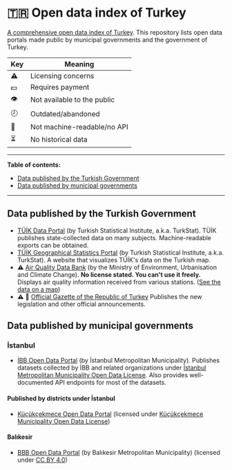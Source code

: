 # :tr: Open data index of Turkey
[A comprehensive open data index of Turkey](https://github.com/evrifaessa/open-data-turkey). This repository lists open data portals made public by municipal governments and the government of Turkey.

| Key          | Meaning              |
|--------------|----------------------|
| ⚠️ | Licensing concerns             |
| 💵 | Requires payment               |
| 👁️ | Not available to the public    |
| 🕗 | Outdated/abandoned             |
| 📠 | Not machine-readable/no API    |
| ⏳ | No historical data             |

-----

**Table of contents:**
* [Data published by the Turkish Government]()
* [Data published by municipal governments]()

-----

## Data published by the Turkish Government
* [TÜİK Data Portal](https://data.tuik.gov.tr/) (by Turkish Statistical Institute, a.k.a. TurkStat). TÜİK publishes state-collected data on many subjects. Machine-readable exports can be obtained.
* [TÜİK Geographical Statistics Portal](https://cip.tuik.gov.tr/) (by Turkish Statistical Institute, a.k.a. TurkStat). A website that visualizes TÜİK's data on the Turkish map.
* ⚠️ [Air Quality Data Bank](https://sim.csb.gov.tr/STN/STN_Report/DataBank) (by the Ministry of Environment, Urbanisation and Climate Change). **No license stated. You can't use it freely.** Displays air quality information received from various stations. ([See the data on a map](https://www.havaizleme.gov.tr/))
* ⚠️ 📠 [Official Gazette of the Republic of Turkey](https://www.resmigazete.gov.tr/) Publishes the new legislation and other official announcements.

## Data published by municipal governments
### İstanbul
* [İBB Open Data Portal](https://data.ibb.gov.tr/en/) (by İstanbul Metropolitan Municipality). Publishes datasets collected by İBB and related organizations under [İstanbul Metropolitan Municipality Open Data License](https://data.ibb.gov.tr/en/license). Also provides well-documented API endpoints for most of the datasets.
#### Published by districts under İstanbul
* [Küçükçekmece Open Data Portal](https://acikveri.kucukcekmece.bel.tr/) (licensed under [Küçükçekmece Municipality Open Data License](https://acikveri.kucukcekmece.bel.tr/licence))

#### Balıkesir
* [BBB Open Data Portal](https://acikveri.balikesir.bel.tr/) (by Balıkesir Metropolitan Municipality) (licensed under [CC BY 4.0](https://creativecommons.org/licenses/by/4.0/))
